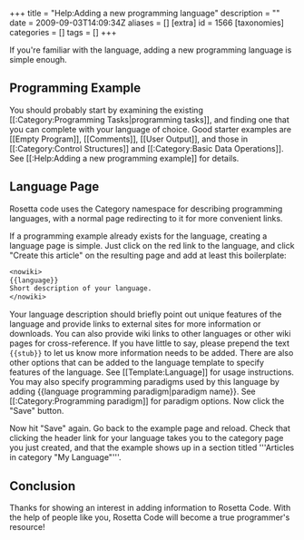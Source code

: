 +++
title = "Help:Adding a new programming language"
description = ""
date = 2009-09-03T14:09:34Z
aliases = []
[extra]
id = 1566
[taxonomies]
categories = []
tags = []
+++

If you're familiar with the language, adding a new programming language is simple enough.

## Programming Example

You should probably start by examining the existing [[:Category:Programming Tasks|programming tasks]], and finding one that you can complete with your language of choice. Good starter examples are [[Empty Program]], [[Comments]], [[User Output]], and those in [[:Category:Control Structures]] and [[:Category:Basic Data Operations]].
See [[:Help:Adding a new programming example]] for details.


## Language Page

Rosetta code uses the Category namespace for describing programming languages, with a normal page redirecting to it for more convenient links.

If a programming example already exists for the language, creating a language page is simple. Just click on the red link to the language, and click "Create this article" on the resulting page and add at least this boilerplate:


```txt
<nowiki>
{{language}}
Short description of your language.
</nowiki>
```


Your language description should briefly point out unique features of the language and provide links to external sites for more information or downloads. You can also provide wiki links to other languages or other wiki pages for cross-reference. If you have little to say, please prepend the text <code><nowiki>{{stub}}</nowiki></code> to let us know more information needs to be added. There are also other options that can be added to the language template to specify features of the language. See [[Template:Language]] for usage instructions. You may also specify programming paradigms used by this language by adding <nowiki>{{language programming paradigm|paradigm name}}</nowiki>. See [[:Category:Programming paradigm]] for paradigm options. Now click the "Save" button.

Now hit "Save" again. Go back to the example page and reload. Check that clicking the header link for your language takes you to the category page you just created, and that the example shows up in a section titled '''Articles in category "My Language"'''.


## Conclusion

Thanks for showing an interest in adding information to Rosetta Code.
With the help of people like you, Rosetta Code will become a true programmer's resource!
